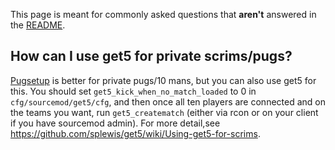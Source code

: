 This page is meant for commonly asked questions that **aren't** answered in the [README](https://github.com/splewis/get5/blob/master/README.md).


## How can I use get5 for private scrims/pugs?
[Pugsetup](https://github.com/splewis/csgo-pug-setup) is better for private pugs/10 mans, but you can also use get5 for this. You should set ``get5_kick_when_no_match_loaded`` to 0 in ``cfg/sourcemod/get5/cfg``, and then once all ten players are connected and on the teams you want, run ``get5_creatematch`` (either via rcon or on your client if you have sourcemod admin). For more detail,see https://github.com/splewis/get5/wiki/Using-get5-for-scrims.